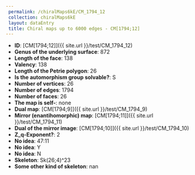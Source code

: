 ```yaml
--- 
 permalink: /chiralMaps6kE/CM_1794_12 
 collection: chiralMaps6kE
 layout: dataEntry
 title: Chiral maps up to 6000 edges - CM[1794;12]
---
```


- **ID**: [CM[1794;12]]({{ site.url }}/test/CM_1794_12)
- **Genus of the underlying surface**: 872
- **Length of the face**: 138
- **Valency**: 138
- **Length of the Petrie polygon**: 26
- **Is the automorphism group solvable?**: S
- **Number of vertices**: 26
- **Number of edges**: 1794
- **Number of faces**: 26
- **The map is self-**: none
- **Dual map**: [CM[1794;9]]({{ site.url }}/test/CM_1794_9)
- **Mirror (enantihomorphic) map**: [CM[1794;11]]({{ site.url }}/test/CM_1794_11)
- **Dual of the mirror image**: [CM[1794;10]]({{ site.url }}/test/CM_1794_10)
- **Z_q-Exponent?**: 2
- **No idea**:  47:11
- **No idea**: Y
- **No idea**: N
- **Skeleton**: Sk(26;4)^23
- **Some other kind of skeleton**: nan
